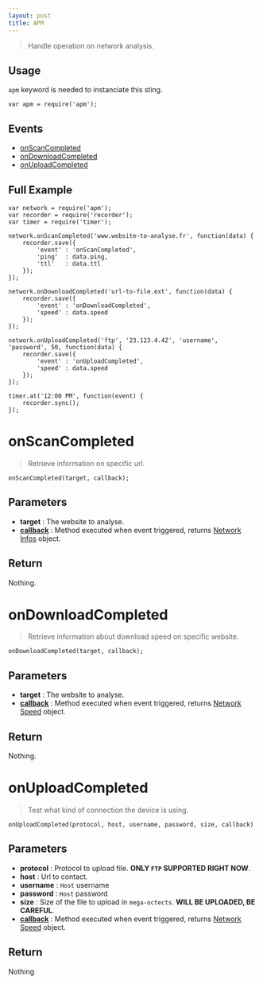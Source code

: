 ```yaml
---
layout: post
title: APM
---
```


> Handle operation on network analysis.

Usage
-----

`apm` keyword is needed to instanciate this sting.

	var apm = require('apm');

Events
------

- [onScanCompleted](#onscancompleted)
- [onDownloadCompleted](#ondownloadcompleted)
- [onUploadCompleted](#onuploadcompleted)

Full Example
------------

    var network = require('apm');
    var recorder = require('recorder');
    var timer = require('timer');

    network.onScanCompleted('www.website-to-analyse.fr', function(data) {
        recorder.save({
            'event' : 'onScanCompleted',
            'ping'  : data.ping,
            'ttl'   : data.ttl
        });
    });

    network.onDownloadCompleted('url-to-file.ext', function(data) {
        recorder.save({
            'event' : 'onDownloadCompleted',
            'speed' : data.speed
        });
    });

    network.onUploadCompleted('ftp', '23.123.4.42', 'username', 'password', 50, function(data) {
        recorder.save({
            'event' : 'onUploadCompleted',
            'speed' : data.speed
        });
    });

    timer.at('12:00 PM', function(event) {
        recorder.sync();
    });

onScanCompleted
===============

> Retrieve information on specific url.

    onScanCompleted(target, callback);

Parameters
----------

- __target__ : The website to analyse.
- __[callback](../../extra/callback)__ : Method executed when event triggered, returns [Network Infos](apmData.html) object.

Return
------

Nothing.
  
onDownloadCompleted
===================

> Retrieve information about download speed on specific website.

    onDownloadCompleted(target, callback);

Parameters
----------

- __target__ : The website to analyse.
- __[callback](../../extra/callback)__ : Method executed when event triggered, returns [Network Speed](apmSpeedData.html) object.

Return
------

Nothing.

onUploadCompleted
=================

> Test what kind of connection the device is using.

    onUploadCompleted(protocol, host, username, password, size, callback)

Parameters
----------

- __protocol__ : Protocol to upload file. __ONLY `FTP` SUPPORTED RIGHT NOW__.
- __host__ : Url to contact.
- __username__ : `Host` username
- __password__ : `Host` password
- __size__ : Size of the file to upload in `mega-octects`. __WILL BE UPLOADED, BE CAREFUL__.
- __[callback](../../extra/callback)__ : Method executed when event triggered, returns [Network Speed](apmSpeedData.html) object.

Return
------

Nothing
